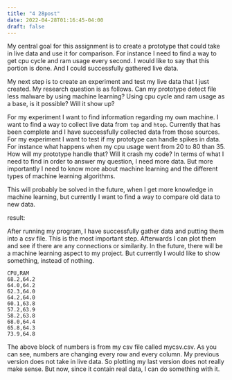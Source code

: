 ```yaml
---
title: "4 28post"
date: 2022-04-28T01:16:45-04:00
draft: false
---
```




My central goal for this assignment is to create a prototype that could take in live data and use it for comparison. For instance I need to find a way to get cpu cycle and ram usage every second. I would like to say that this portion is done. And I could successfully gathered live data. 

My next step is to create an experiment and test my live data that I just created. My research question is as follows. Can my prototype detect file less malware by using machine learning? Using cpu cycle and ram usage as a base, is it possible? Will it show up? 

For my experiment I want to find information regarding my own machine. I want to find a way to collect live data from `top` and `htop`. Currently that has been complete and I have successfully collected data from those sources. For my experiment I want to test if my prototype can handle spikes in data. For instance what happens when my cpu usage went from 20 to 80 than 35. How will my prototype handle that? Will it crash my code? In terms of what I need to find in order to answer my question, I need more data. But more importantly I need to know more about machine learning and the different types of machine learning algorithms.  

This will probably be solved in the future, when I get more knowledge in machine learning, but currently I want to find a way to compare old data to new data. 


result: 


After running my program, I have successfully gather data and putting them into a csv file. This is the most important step. Afterwards I can plot them and see if there are any connections or similarity. In the future, there will be a machine learning aspect to my project. But currently I would like to show something, instead of nothing. 


```
CPU,RAM
68.2,64.2
64.0,64.2
62.3,64.0
64.2,64.0
60.1,63.8
57.2,63.9
58.2,63.8
68.0,64.4
65.8,64.3
73.9,64.8
```

The above block of numbers is from my csv file called mycsv.csv. As you can see, numbers are changing every row and every column. My previous version does not take in live data. So plotting my last version does not really make sense. But now, since it contain real data, I can do something with it. 